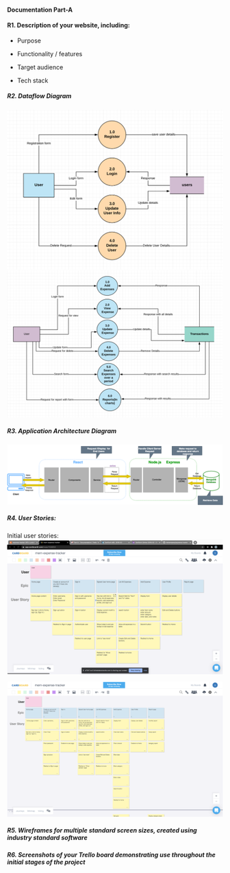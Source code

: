 #### Documentation Part-A

#### R1. Description of your website, including:

- Purpose


- Functionality / features


- Target audience


- Tech stack


##### R2. Dataflow Diagram

![Dfd-Of-Users](docs/Dfd/dfd-page2.png)
![Dfd-of-transactions](docs/Dfd/dfd-page1.png)

##### R3. Application Architecture Diagram

![Application-architecture-diagram](docs/architectural-diagram/architectural-diagram.png)

##### R4. User Stories:

Initial user stories:
![userstory1](docs/userstories/user1-9-7-20.png)

![userstory2](docs/userstories/User-story2.png)


##### R5. Wireframes for multiple standard screen sizes, created using industry standard software





##### R6. Screenshots of your Trello board demonstrating use throughout the initial stages of the project

